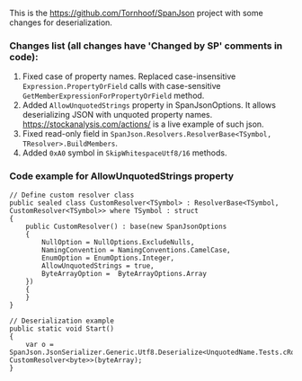 This is the https://github.com/Tornhoof/SpanJson project with some changes for deserialization.

### Changes list (all changes have 'Changed by SP' comments in code): ###
1. Fixed case of property names. Replaced case-insensitive ``Expression.PropertyOrField`` calls with case-sensitive ``GetMemberExpressionForPropertyOrField`` method.
2. Added ``AllowUnquotedStrings`` property in SpanJsonOptions. It allows deserializing JSON with unquoted property names. https://stockanalysis.com/actions/ is a live example of such json.
3. Fixed read-only field in ``SpanJson.Resolvers.ResolverBase<TSymbol, TResolver>.BuildMembers``.
4. Added ``0xA0`` symbol in ``SkipWhitespaceUtf8/16`` methods.

### Code example for AllowUnquotedStrings property ###
```
// Define custom resolver class    
public sealed class CustomResolver<TSymbol> : ResolverBase<TSymbol, CustomResolver<TSymbol>> where TSymbol : struct
{
    public CustomResolver() : base(new SpanJsonOptions
    {
        NullOption = NullOptions.ExcludeNulls,
        NamingConvention = NamingConventions.CamelCase,
        EnumOption = EnumOptions.Integer,
        AllowUnquotedStrings = true,
        ByteArrayOption =  ByteArrayOptions.Array
    })
    {
    }
}

// Deserialization example
public static void Start()
{
    var o = SpanJson.JsonSerializer.Generic.Utf8.Deserialize<UnquotedName.Tests.cRoot, CustomResolver<byte>>(byteArray);
}
```
